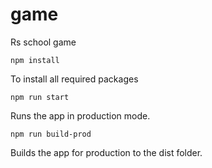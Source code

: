 # game
Rs school game

`npm install`

To install all required packages

`npm run start`

Runs the app in production mode.

`npm run build-prod`

Builds the app for production to the dist folder.

